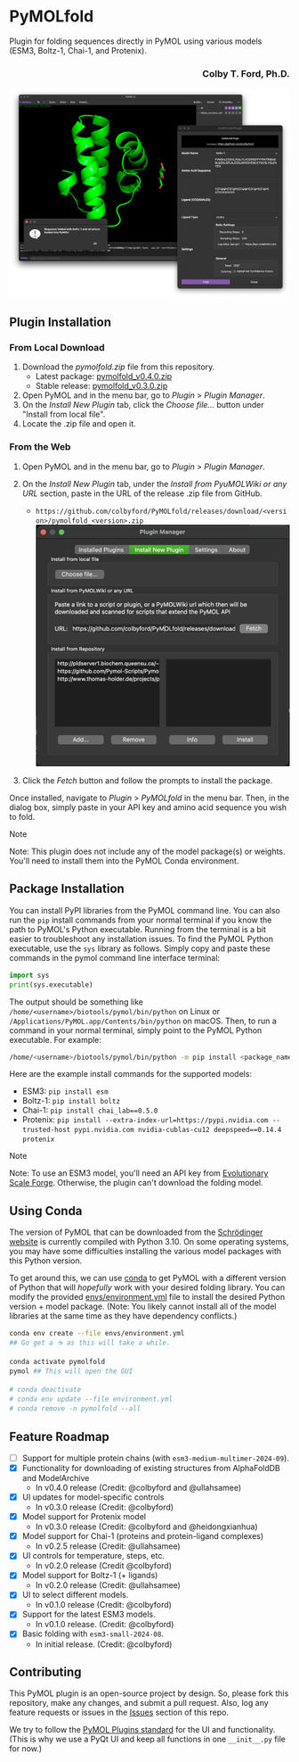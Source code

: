 # PyMOLfold
Plugin for folding sequences directly in PyMOL using various models (ESM3, Boltz-1, Chai-1, and Protenix).

<h3 align="right">Colby T. Ford, Ph.D.</h3>

![Plugin Screenshot](img/screenshot_v0.3.0.png)

## Plugin Installation

### From Local Download
1. Download the *pymolfold.zip* file from this repository.
    - Latest package: [pymolfold_v0.4.0.zip](https://github.com/colbyford/PyMOLfold/raw/refs/heads/main/pymolfold_v0.4.0.zip)
    - Stable release: [pymolfold_v0.3.0.zip](https://github.com/colbyford/PyMOLfold/releases/download/v0.3.0/pymolfold_v0.3.0.zip)
2. Open PyMOL and in the menu bar, go to *Plugin* > *Plugin Manager*.
3. On the *Install New Plugin* tab, click the *Choose file...* button under "Install from local file".
4. Locate the .zip file and open it.

### From the Web

1. Open PyMOL and in the menu bar, go to *Plugin* > *Plugin Manager*.

2. On the *Install New Plugin* tab, under the *Install from PyuMOLWiki or any URL* section,  paste in the URL of the release .zip file from GitHub.
    - `https://github.com/colbyford/PyMOLfold/releases/download/<version>/pymolfold_<version>.zip`
![Installation](img/install.png)

3. Click the *Fetch* button and follow the prompts to install the package.


Once installed, navigate to *Plugin* > *PyMOLfold* in the menu bar.
Then, in the dialog box, simply paste in your API key and amino acid sequence you wish to fold.

> [!NOTE]
> Note: This plugin does not include any of the model package(s) or weights. You'll need to install them into the PyMOL Conda environment.


## Package Installation

You can install PyPI libraries from the PyMOL command line. You can also run the `pip` install commands from your normal terminal if you know the path to PyMOL's Python executable. Running from the terminal is a bit easier to troubleshoot any installation issues. To find the PyMOL Python executable, use the `sys` library as follows. 
Simply copy and paste these commands in the pymol command line interface terminal:

```python
import sys
print(sys.executable)
```
The output should be something like `/home/<username>/biotools/pymol/bin/python` on Linux or `/Applications/PyMOL.app/Contents/bin/python` on macOS.
Then, to run a command in your normal terminal, simply point to the PyMOL Python executable. For example:

```bash
/home/<username>/biotools/pymol/bin/python -m pip install <package_name>
```

Here are the example install commands for the supported models:

- ESM3: `pip install esm`
- Boltz-1: `pip install boltz`
- Chai-1: `pip install chai_lab==0.5.0`
- Protenix: `pip install --extra-index-url=https://pypi.nvidia.com --trusted-host pypi.nvidia.com nvidia-cublas-cu12 deepspeed==0.14.4 protenix`

> [!NOTE]
> Note: To use an ESM3 model, you'll need an API key from [Evolutionary Scale Forge](https://forge.evolutionaryscale.ai/). Otherwise, the plugin can't download the folding model.

## Using Conda
The version of PyMOL that can be downloaded from the [Schrödinger website](https://pymol.org/) is currently compiled with Python 3.10. On some operating systems, you may have some difficulties installing the various model packages with this Python version.

To get around this, we can use [conda](https://docs.conda.io/projects/conda/en/latest/user-guide/install/index.html) to get PyMOL with a different version of Python that will *hopefully* work with your desired folding library. You can modify the provided [envs/environment.yml](envs/environment.yml) file to install the desired Python version + model package. (Note: You likely cannot install all of the model libraries at the same time as they have dependency conflicts.)

```bash
conda env create --file envs/environment.yml
## Go get a ☕️ as this will take a while.

conda activate pymolfold
pymol ## This will open the GUI

# conda deactivate
# conda env update --file environment.yml
# conda remove -n pymolfold --all
```

## Feature Roadmap

- [ ] Support for multiple protein chains (with `esm3-medium-multimer-2024-09`).
- [X] Functionality for downloading of existing structures from AlphaFoldDB and ModelArchive
    - In v0.4.0 release (Credit: @colbyford and @ullahsamee)
- [X] UI updates for model-specific controls
    - In v0.3.0 release (Credit: @colbyford)
- [X] Model support for Protenix model
    - In v0.3.0 release (Credit: @colbyford and @heidongxianhua)
- [X] Model support for Chai-1 (proteins and protein-ligand complexes)
    - In v0.2.5 release (Credit: @ullahsamee)
- [X] UI controls for temperature, steps, etc.
    - In v0.2.0 release (Credit @colbyford)
- [X] Model support for Boltz-1 (+ ligands)
    - In v0.2.0 release (Credit: @ullahsamee)
- [X] UI to select different models.
    - In v0.1.0 release (Credit: @colbyford)
- [X] Support for the latest ESM3 models.
    - In v0.1.0 release. (Credit: @colbyford)
- [X] Basic folding with `esm3-small-2024-08`.
    - In initial release. (Credit: @colbyford)


## Contributing
This PyMOL plugin is an open-source project by design. So, please fork this repository, make any changes, and submit a pull request. Also, log any feature requests or issues in the [Issues](https://github.com/colbyford/PyMOLfold/issues) section of this repo.

We try to follow the [PyMOL Plugins standard](https://pymolwiki.org/index.php/Plugins_Tutorial) for the UI and functionality. (This is why we use a PyQt UI and keep all functions in one `__init__.py` file for now.)
